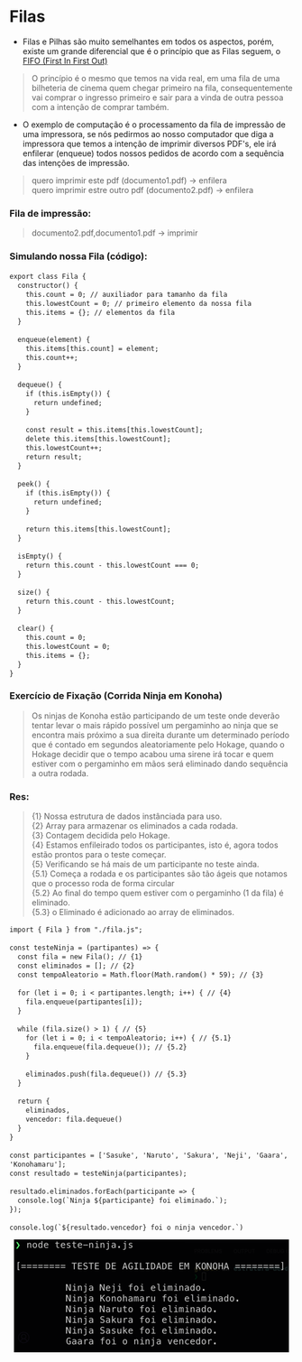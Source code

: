 # Filas

- Filas e Pilhas são muito semelhantes em todos os aspectos, porém, existe um grande diferencial que é o princípio que as Filas seguem, o [FIFO (First In First Out)](https://pt.wikipedia.org/wiki/FIFO)

> O princípio é o mesmo que temos na vida real, em uma fila de uma bilheteria de cinema quem chegar primeiro na fila, consequentemente vai comprar o ingresso primeiro e sair para a vinda de outra pessoa com a intenção de comprar também.

- O exemplo de computação é o processamento da fila de impressão de uma impressora, se nós pedirmos ao nosso computador que diga a impressora que temos a intenção de imprimir diversos PDF's, ele irá enfilerar (enqueue) todos nossos pedidos de acordo com a sequência das intenções de impressão.

> quero imprimir este pdf (documento1.pdf) -> enfilera <br>
> quero imprimir estre outro pdf (documento2.pdf) -> enfilera

### Fila de impressão:
> documento2.pdf,documento1.pdf -> imprimir

### Simulando nossa Fila (código):

```
export class Fila {
  constructor() {
    this.count = 0; // auxiliador para tamanho da fila
    this.lowestCount = 0; // primeiro elemento da nossa fila
    this.items = {}; // elementos da fila
  }

  enqueue(element) {
    this.items[this.count] = element;
    this.count++;
  }

  dequeue() {
    if (this.isEmpty()) {
      return undefined;
    }

    const result = this.items[this.lowestCount];
    delete this.items[this.lowestCount];
    this.lowestCount++;
    return result;
  }

  peek() {
    if (this.isEmpty()) {
      return undefined;
    }

    return this.items[this.lowestCount];
  }

  isEmpty() {
    return this.count - this.lowestCount === 0;
  }

  size() {
    return this.count - this.lowestCount;
  }

  clear() {
    this.count = 0;
    this.lowestCount = 0;
    this.items = {};
  }
}

```


### Exercício de Fixação (Corrida Ninja em Konoha)

> Os ninjas de Konoha estão participando de um teste onde deverão tentar levar o mais rápido possível um pergaminho ao ninja que se encontra mais próximo a sua direita durante um determinado período que é contado em segundos aleatoriamente pelo Hokage, quando o Hokage decidir que o tempo acabou uma sirene irá tocar e quem estiver com o pergaminho em mãos será eliminado dando sequência a outra rodada.

### Res:

> {1} Nossa estrutura de dados instânciada para uso. <br>
> {2} Array para armazenar os eliminados a cada rodada.<br>
> {3} Contagem decidida pelo Hokage.<br>
> {4} Estamos enfileirado todos os participantes, isto é, agora todos estão prontos para o teste começar.<br>
> {5} Verificando se há mais de um participante no teste ainda.<br>
> {5.1} Começa a rodada e os participantes são tão ágeis que notamos que o processo roda de forma circular<br>
> {5.2} Ao final do tempo quem estiver com o pergaminho (1 da fila) é eliminado.<br>
> {5.3} o Eliminado é adicionado ao array de eliminados.<br>

```
import { Fila } from "./fila.js";

const testeNinja = (partipantes) => {
  const fila = new Fila(); // {1}
  const eliminados = []; // {2}
  const tempoAleatorio = Math.floor(Math.random() * 59); // {3}

  for (let i = 0; i < partipantes.length; i++) { // {4}
    fila.enqueue(partipantes[i]);
  }

  while (fila.size() > 1) { // {5}
    for (let i = 0; i < tempoAleatorio; i++) { // {5.1}
      fila.enqueue(fila.dequeue()); // {5.2}
    }

    eliminados.push(fila.dequeue()) // {5.3}
  }

  return {
    eliminados,
    vencedor: fila.dequeue()
  }
}

const participantes = ['Sasuke', 'Naruto', 'Sakura', 'Neji', 'Gaara', 'Konohamaru'];
const resultado = testeNinja(participantes);

resultado.eliminados.forEach(participante => {
  console.log(`Ninja ${participante} foi eliminado.`);
});

console.log(`${resultado.vencedor} foi o ninja vencedor.`)
```

<div align="center">
  <img src="../public/test-ninja.png" alt="Queue em konoha">
</div>